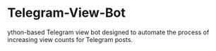 # Telegram-View-Bot
ython-based Telegram view bot designed to automate the process of increasing view counts for Telegram posts.
